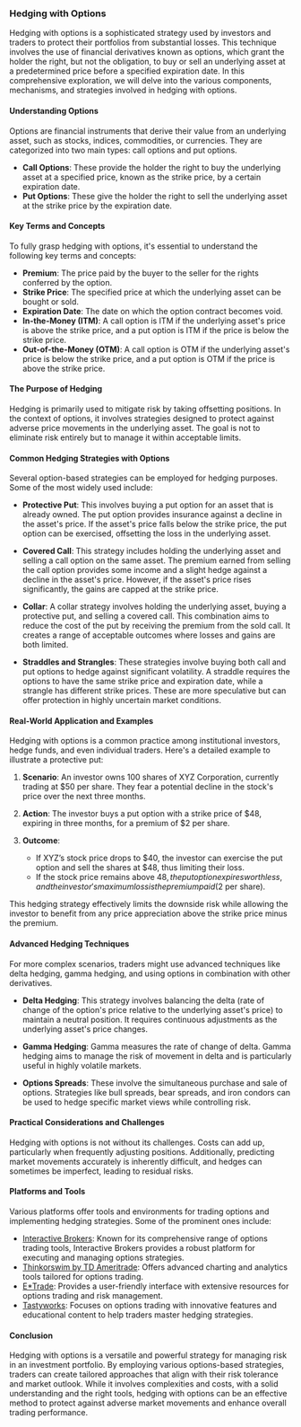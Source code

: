 ### Hedging with Options

Hedging with options is a sophisticated strategy used by investors and traders to protect their portfolios from substantial losses. This technique involves the use of financial derivatives known as options, which grant the holder the right, but not the obligation, to buy or sell an underlying asset at a predetermined price before a specified expiration date. In this comprehensive exploration, we will delve into the various components, mechanisms, and strategies involved in hedging with options.

#### Understanding Options

Options are financial instruments that derive their value from an underlying asset, such as stocks, indices, commodities, or currencies. They are categorized into two main types: call options and put options.

- **Call Options**: These provide the holder the right to buy the underlying asset at a specified price, known as the strike price, by a certain expiration date.
- **Put Options**: These give the holder the right to sell the underlying asset at the strike price by the expiration date.

#### Key Terms and Concepts

To fully grasp hedging with options, it's essential to understand the following key terms and concepts:

- **Premium**: The price paid by the buyer to the seller for the rights conferred by the option.
- **Strike Price**: The specified price at which the underlying asset can be bought or sold.
- **Expiration Date**: The date on which the option contract becomes void.
- **In-the-Money (ITM)**: A call option is ITM if the underlying asset's price is above the strike price, and a put option is ITM if the price is below the strike price.
- **Out-of-the-Money (OTM)**: A call option is OTM if the underlying asset's price is below the strike price, and a put option is OTM if the price is above the strike price.

#### The Purpose of Hedging

Hedging is primarily used to mitigate risk by taking offsetting positions. In the context of options, it involves strategies designed to protect against adverse price movements in the underlying asset. The goal is not to eliminate risk entirely but to manage it within acceptable limits.

#### Common Hedging Strategies with Options

Several option-based strategies can be employed for hedging purposes. Some of the most widely used include:

- **Protective Put**: This involves buying a put option for an asset that is already owned. The put option provides insurance against a decline in the asset's price. If the asset's price falls below the strike price, the put option can be exercised, offsetting the loss in the underlying asset.
  
- **Covered Call**: This strategy includes holding the underlying asset and selling a call option on the same asset. The premium earned from selling the call option provides some income and a slight hedge against a decline in the asset's price. However, if the asset's price rises significantly, the gains are capped at the strike price.

- **Collar**: A collar strategy involves holding the underlying asset, buying a protective put, and selling a covered call. This combination aims to reduce the cost of the put by receiving the premium from the sold call. It creates a range of acceptable outcomes where losses and gains are both limited.

- **Straddles and Strangles**: These strategies involve buying both call and put options to hedge against significant volatility. A straddle requires the options to have the same strike price and expiration date, while a strangle has different strike prices. These are more speculative but can offer protection in highly uncertain market conditions.

#### Real-World Application and Examples

Hedging with options is a common practice among institutional investors, hedge funds, and even individual traders. Here's a detailed example to illustrate a protective put:

1. **Scenario**: An investor owns 100 shares of XYZ Corporation, currently trading at $50 per share. They fear a potential decline in the stock's price over the next three months.
   
2. **Action**: The investor buys a put option with a strike price of $48, expiring in three months, for a premium of $2 per share.

3. **Outcome**:
   - If XYZ’s stock price drops to $40, the investor can exercise the put option and sell the shares at $48, thus limiting their loss.
   - If the stock price remains above $48, the put option expires worthless, and the investor's maximum loss is the premium paid ($2 per share).

This hedging strategy effectively limits the downside risk while allowing the investor to benefit from any price appreciation above the strike price minus the premium.

#### Advanced Hedging Techniques

For more complex scenarios, traders might use advanced techniques like delta hedging, gamma hedging, and using options in combination with other derivatives.

- **Delta Hedging**: This strategy involves balancing the delta (rate of change of the option's price relative to the underlying asset's price) to maintain a neutral position. It requires continuous adjustments as the underlying asset's price changes.

- **Gamma Hedging**: Gamma measures the rate of change of delta. Gamma hedging aims to manage the risk of movement in delta and is particularly useful in highly volatile markets.

- **Options Spreads**: These involve the simultaneous purchase and sale of options. Strategies like bull spreads, bear spreads, and iron condors can be used to hedge specific market views while controlling risk.

#### Practical Considerations and Challenges

Hedging with options is not without its challenges. Costs can add up, particularly when frequently adjusting positions. Additionally, predicting market movements accurately is inherently difficult, and hedges can sometimes be imperfect, leading to residual risks.

#### Platforms and Tools

Various platforms offer tools and environments for trading options and implementing hedging strategies. Some of the prominent ones include:

- [Interactive Brokers](https://www.interactivebrokers.com): Known for its comprehensive range of options trading tools, Interactive Brokers provides a robust platform for executing and managing options strategies.
- [Thinkorswim by TD Ameritrade](https://www.tdameritrade.com/tools-and-platforms/thinkorswim.page): Offers advanced charting and analytics tools tailored for options trading.
- [E*Trade](https://us.etrade.com): Provides a user-friendly interface with extensive resources for options trading and risk management.
- [Tastyworks](https://www.tastyworks.com): Focuses on options trading with innovative features and educational content to help traders master hedging strategies.

#### Conclusion

Hedging with options is a versatile and powerful strategy for managing risk in an investment portfolio. By employing various options-based strategies, traders can create tailored approaches that align with their risk tolerance and market outlook. While it involves complexities and costs, with a solid understanding and the right tools, hedging with options can be an effective method to protect against adverse market movements and enhance overall trading performance.
